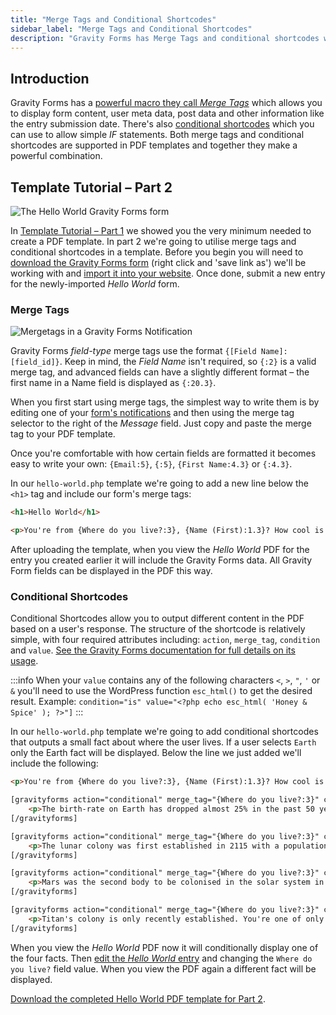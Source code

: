 ```yaml
---
title: "Merge Tags and Conditional Shortcodes"
sidebar_label: "Merge Tags and Conditional Shortcodes"
description: "Gravity Forms has Merge Tags and conditional shortcodes which you can use to display form data and allow simple IF statements in PDF templates."
---
```


## Introduction 

Gravity Forms has a [powerful macro they call *Merge Tags*](https://www.gravityhelp.com/documentation/article/merge-tags/) which allows you to display form content, user meta data, post data and other information like the entry submission date. There's also [conditional shortcodes](https://www.gravityhelp.com/documentation/article/shortcodes/#conditional-shortcode) which you can use to allow simple *IF* statements. Both merge tags and conditional shortcodes are supported in PDF templates and together they make a powerful combination.

## Template Tutorial – Part 2 

![The Hello World Gravity Forms form](https://resources.gravitypdf.com/uploads/2015/11/hello-world-form.png)

In [Template Tutorial – Part 1](first-custom-pdf.md#template-tutorial) we showed you the very minimum needed to create a PDF template. In part 2 we're going to utilise merge tags and conditional shortcodes in a template. Before you begin you will need to [download the Gravity Forms form](https://resources.gravitypdf.com/uploads/2015/11/hello-world-gravity-form.json) (right click and 'save link as') we'll be working with and [import it into your website](https://www.gravityhelp.com/documentation/article/importing-a-form-into-gravity-forms/). Once done, submit a new entry for the newly-imported *Hello World* form.

### Merge Tags 

![Mergetags in a Gravity Forms Notification](https://resources.gravitypdf.com/uploads/2015/11/merge-tags.png)

Gravity Forms *field-type* merge tags use the format `{[Field Name]:[field_id]}`. Keep in mind, the *Field Name* isn't required, so `{:2}` is a valid merge tag, and advanced fields can have a slightly different format – the first name in a Name field is displayed as `{:20.3}`.

When you first start using merge tags, the simplest way to write them is by editing one of your [form's notifications](https://www.gravityhelp.com/documentation/article/configuring-notifications-in-gravity-forms/) and then using the merge tag selector to the right of the *Message* field. Just copy and paste the merge tag to your PDF template.

Once you're comfortable with how certain fields are formatted it becomes easy to write your own: `{Email:5}`, `{:5}`, `{First Name:4.3}` or `{:4.3}`.

In our `hello-world.php` template we're going to add a new line below the `<h1>` tag and include our form's merge tags:

```html
<h1>Hello World</h1>

<p>You're from {Where do you live?:3}, {Name (First):1.3}? How cool is that!</p>
```    

After uploading the template, when you view the *Hello World* PDF for the entry you created earlier it will include the Gravity Forms data. All Gravity Form fields can be displayed in the PDF this way.

### Conditional Shortcodes 

Conditional Shortcodes allow you to output different content in the PDF based on a user's response. The structure of the shortcode is relatively simple, with four required attributes including: `action`, `merge_tag`, `condition` and `value`. [See the Gravity Forms documentation for full details on its usage](https://docs.gravityforms.com/conditional-shortcode/).

:::info
When your `value` contains any of the following characters `<`, `>`, `"`, `'` or `&` you'll need to use the WordPress function `esc_html()` to get the desired result.
Example: `condition="is" value="<?php echo esc_html( 'Honey & Spice' ); ?>"]`
:::

In our `hello-world.php` template we're going to add conditional shortcodes that outputs a small fact about where the user lives. If a user selects `Earth` only the Earth fact will be displayed. Below the line we just added we'll include the following:

```html
<p>You're from {Where do you live?:3}, {Name (First):1.3}? How cool is that!</p>

[gravityforms action="conditional" merge_tag="{Where do you live?:3}" condition="is" value="Earth"]
    <p>The birth-rate on Earth has dropped almost 25% in the past 50 years due to colonisation of the solar system.</p>
[/gravityforms]

[gravityforms action="conditional" merge_tag="{Where do you live?:3}" condition="is" value="Moon"]
    <p>The lunar colony was first established in 2115 with a population of 200. Now it supports over 900,000 people.</p>
[/gravityforms]

[gravityforms action="conditional" merge_tag="{Where do you live?:3}" condition="is" value="Mars"]
    <p>Mars was the second body to be colonised in the solar system in 2135, 20 years after the moon.</p>
[/gravityforms]

[gravityforms action="conditional" merge_tag="{Where do you live?:3}" condition="is" value="Titan"]
    <p>Titan's colony is only recently established. You're one of only 500 people currently living there!</p>
[/gravityforms]
```

When you view the *Hello World* PDF now it will conditionally display one of the four facts. Then [edit the *Hello World* entry](https://www.gravityhelp.com/documentation/article/entry-detail/) and changing the `Where do you live?` field value. When you view the PDF again a different fact will be displayed.

[Download the completed Hello World PDF template for Part 2](https://gist.github.com/jakejackson1/6c0a5268fa23ba51a285).
